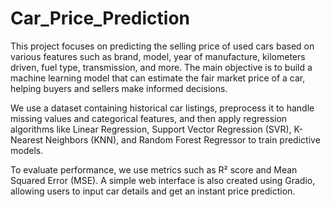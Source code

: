 # Car_Price_Prediction

This project focuses on predicting the selling price of used cars based on various features such as brand, model, year of manufacture, kilometers driven, fuel type, transmission, and more. The main objective is to build a machine learning model that can estimate the fair market price of a car, helping buyers and sellers make informed decisions.

We use a dataset containing historical car listings, preprocess it to handle missing values and categorical features, and then apply regression algorithms like Linear Regression, Support Vector Regression (SVR), K-Nearest Neighbors (KNN), and Random Forest Regressor to train predictive models.

To evaluate performance, we use metrics such as R² score and Mean Squared Error (MSE). A simple web interface is also created using Gradio, allowing users to input car details and get an instant price prediction.
